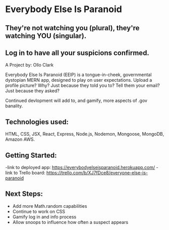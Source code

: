
# Everybody Else Is Paranoid



## They're not watching you (plural), they're watching YOU (singular).
## Log in to have all your suspicions confirmed.

A Project by: Ollo Clark

Everybody Else Is Paranoid (EEIP) is a tongue-in-cheek, governmental dystopian
MERN app, designed to play on user expectations. Upload a profile picture?
Why? Just because they told you to? Tell them your email? Just because they asked?

Continued devlopment will add to, and gamify, more aspects of .gov banality.




## Technologies used:

HTML, CSS, JSX, React, Express, Node.js, Nodemon, Mongoose, MongoDB,
Amazon AWS.
## Getting Started:

-link to deployed app: https://everybodyelseisparanoid.herokuapp.com/
-link to Trello board: https://trello.com/b/XJ7fDce8/everyone-else-is-paranoid
## Next Steps:

- Add more Math.random capabilities
- Continue to work on CSS
- Gamify log in and info process
- Allow snoops to influence how often a suspect appears